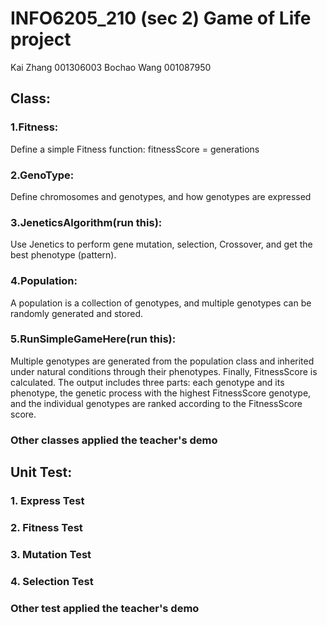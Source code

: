 # INFO6205_210 (sec 2) Game of Life project
Kai Zhang   001306003
Bochao Wang 001087950
## Class:

### 1.Fitness: 
Define a simple Fitness function: fitnessScore = generations 

### 2.GenoType: 
Define chromosomes and genotypes, and how genotypes are expressed

### 3.JeneticsAlgorithm(run this):
Use Jenetics to perform gene mutation, selection, Crossover, and get the best phenotype (pattern).

### 4.Population: 
A population is a collection of genotypes, and multiple genotypes can be randomly generated and stored.

### 5.RunSimpleGameHere(run this):
Multiple genotypes are generated from the population class and inherited under natural conditions through their phenotypes. Finally, FitnessScore is calculated. The output includes three parts: each genotype and its phenotype, the genetic process with the highest FitnessScore genotype, and the individual genotypes are ranked according to the FitnessScore score.

### Other classes applied the teacher's demo

## Unit Test:
### 1. Express Test
### 2. Fitness Test
### 3. Mutation Test
### 4. Selection Test

### Other test applied the teacher's demo
